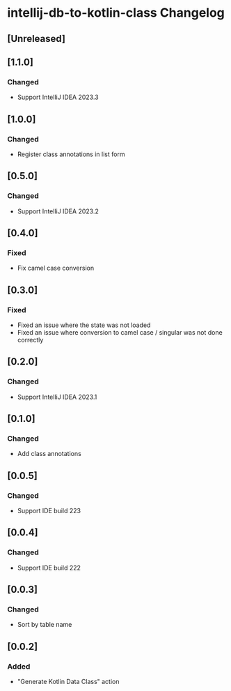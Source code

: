 <!-- Keep a Changelog guide -> https://keepachangelog.com -->

# intellij-db-to-kotlin-class Changelog

## [Unreleased]

## [1.1.0]
### Changed
- Support IntelliJ IDEA 2023.3

## [1.0.0]
### Changed
- Register class annotations in list form

## [0.5.0]
### Changed
- Support IntelliJ IDEA 2023.2

## [0.4.0]
### Fixed
- Fix camel case conversion

## [0.3.0]
### Fixed
- Fixed an issue where the state was not loaded
- Fixed an issue where conversion to camel case / singular was not done correctly

## [0.2.0]
### Changed
- Support IntelliJ IDEA 2023.1

## [0.1.0]
### Changed
- Add class annotations

## [0.0.5]
### Changed
- Support IDE build 223

## [0.0.4]
### Changed
- Support IDE build 222

## [0.0.3]
### Changed
- Sort by table name

## [0.0.2]
### Added
- "Generate Kotlin Data Class" action

